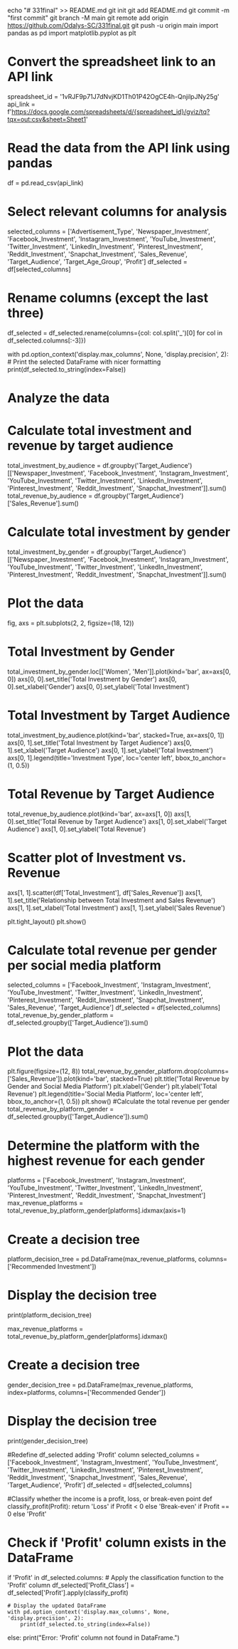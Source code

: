 echo "# 331final" >> README.md
git init
git add README.md
git commit -m "first commit"
git branch -M main
git remote add origin https://github.com/Odalys-SC/331final.git
git push -u origin main
import pandas as pd
import matplotlib.pyplot as plt

# Convert the spreadsheet link to an API link
spreadsheet_id = '1vRJF9p71J7dNvjKD1Th01P42OgCE4h-QnjilpJNy25g'
api_link = f'https://docs.google.com/spreadsheets/d/{spreadsheet_id}/gviz/tq?tqx=out:csv&sheet=Sheet1'

# Read the data from the API link using pandas
df = pd.read_csv(api_link)

# Select relevant columns for analysis
selected_columns = ['Advertisement_Type', 'Newspaper_Investment', 'Facebook_Investment', 'Instagram_Investment',
                    'YouTube_Investment', 'Twitter_Investment', 'LinkedIn_Investment',
                    'Pinterest_Investment', 'Reddit_Investment', 'Snapchat_Investment',
                    'Sales_Revenue', 'Target_Audience', 'Target_Age_Group', 'Profit']
df_selected = df[selected_columns]

# Rename columns (except the last three)
df_selected = df_selected.rename(columns={col: col.split('_')[0] for col in df_selected.columns[:-3]})

with pd.option_context('display.max_columns', None, 'display.precision', 2):
    # Print the selected DataFrame with nicer formatting
    print(df_selected.to_string(index=False))
# Analyze the data
# Calculate total investment and revenue by target audience
total_investment_by_audience = df.groupby('Target_Audience')[['Newspaper_Investment', 'Facebook_Investment', 'Instagram_Investment',
                                                              'YouTube_Investment', 'Twitter_Investment', 'LinkedIn_Investment',
                                                              'Pinterest_Investment', 'Reddit_Investment', 'Snapchat_Investment']].sum()
total_revenue_by_audience = df.groupby('Target_Audience')['Sales_Revenue'].sum()

# Calculate total investment by gender
total_investment_by_gender = df.groupby('Target_Audience')[['Newspaper_Investment', 'Facebook_Investment', 'Instagram_Investment',
                                                             'YouTube_Investment', 'Twitter_Investment', 'LinkedIn_Investment',
                                                             'Pinterest_Investment', 'Reddit_Investment', 'Snapchat_Investment']].sum()

# Plot the data
fig, axs = plt.subplots(2, 2, figsize=(18, 12))

# Total Investment by Gender
total_investment_by_gender.loc[['Women', 'Men']].plot(kind='bar', ax=axs[0, 0])
axs[0, 0].set_title('Total Investment by Gender')
axs[0, 0].set_xlabel('Gender')
axs[0, 0].set_ylabel('Total Investment')

# Total Investment by Target Audience
total_investment_by_audience.plot(kind='bar', stacked=True, ax=axs[0, 1])
axs[0, 1].set_title('Total Investment by Target Audience')
axs[0, 1].set_xlabel('Target Audience')
axs[0, 1].set_ylabel('Total Investment')
axs[0, 1].legend(title='Investment Type', loc='center left', bbox_to_anchor=(1, 0.5))

# Total Revenue by Target Audience
total_revenue_by_audience.plot(kind='bar', ax=axs[1, 0])
axs[1, 0].set_title('Total Revenue by Target Audience')
axs[1, 0].set_xlabel('Target Audience')
axs[1, 0].set_ylabel('Total Revenue')

# Scatter plot of Investment vs. Revenue
axs[1, 1].scatter(df['Total_Investment'], df['Sales_Revenue'])
axs[1, 1].set_title('Relationship between Total Investment and Sales Revenue')
axs[1, 1].set_xlabel('Total Investment')
axs[1, 1].set_ylabel('Sales Revenue')

plt.tight_layout()
plt.show()

# Calculate total revenue per gender per social media platform
selected_columns = ['Facebook_Investment', 'Instagram_Investment',
                    'YouTube_Investment', 'Twitter_Investment', 'LinkedIn_Investment',
                    'Pinterest_Investment', 'Reddit_Investment', 'Snapchat_Investment',
                    'Sales_Revenue', 'Target_Audience']
df_selected = df[selected_columns]
total_revenue_by_gender_platform = df_selected.groupby(['Target_Audience']).sum()

# Plot the data
plt.figure(figsize=(12, 8))
total_revenue_by_gender_platform.drop(columns=['Sales_Revenue']).plot(kind='bar', stacked=True)
plt.title('Total Revenue by Gender and Social Media Platform')
plt.xlabel('Gender')
plt.ylabel('Total Revenue')
plt.legend(title='Social Media Platform', loc='center left', bbox_to_anchor=(1, 0.5))
plt.show()
#Calculate the total revenue per gender
total_revenue_by_platform_gender = df_selected.groupby(['Target_Audience']).sum()

# Determine the platform with the highest revenue for each gender
platforms = ['Facebook_Investment', 'Instagram_Investment', 'YouTube_Investment', 'Twitter_Investment', 'LinkedIn_Investment', 'Pinterest_Investment', 'Reddit_Investment', 'Snapchat_Investment']
max_revenue_platforms = total_revenue_by_platform_gender[platforms].idxmax(axis=1)

# Create a decision tree

platform_decision_tree = pd.DataFrame(max_revenue_platforms, columns=['Recommended Investment'])

# Display the decision tree
print(platform_decision_tree)

max_revenue_platforms = total_revenue_by_platform_gender[platforms].idxmax()

# Create a decision tree
gender_decision_tree = pd.DataFrame(max_revenue_platforms, index=platforms, columns=['Recommended Gender'])

# Display the decision tree
print(gender_decision_tree)

#Redefine df_selected adding 'Profit' column
selected_columns = ['Facebook_Investment', 'Instagram_Investment',
                    'YouTube_Investment', 'Twitter_Investment', 'LinkedIn_Investment',
                    'Pinterest_Investment', 'Reddit_Investment', 'Snapchat_Investment',
                    'Sales_Revenue', 'Target_Audience', 'Profit']
df_selected = df[selected_columns]

#Classify whether the income is a profit, loss, or break-even point
def classify_profit(Profit):
    return 'Loss' if Profit < 0 else 'Break-even' if Profit == 0 else 'Profit'

# Check if 'Profit' column exists in the DataFrame
if 'Profit' in df_selected.columns:
    # Apply the classification function to the 'Profit' column
    df_selected['Profit_Class'] = df_selected['Profit'].apply(classify_profit)

    # Display the updated DataFrame
    with pd.option_context('display.max_columns', None, 'display.precision', 2):
        print(df_selected.to_string(index=False))
else:
    print("Error: 'Profit' column not found in DataFrame.")
